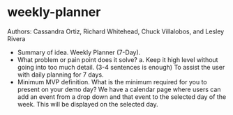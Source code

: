 # weekly-planner
Authors: Cassandra Ortiz, Richard Whitehead, Chuck Villalobos, and Lesley Rivera

- Summary of idea.
Weekly Planner (7-Day).
- What problem or pain point does it solve? a. Keep it high level without going into too much detail. (3-4 sentences is enough)
To assist the user with daily planning for 7 days.
- Minimum MVP definition.
What is the minimum required for you to present on your demo day?
We have a calendar page where users can add an event from a drop down and that event to the selected day of the week. This will be displayed on the selected day.

